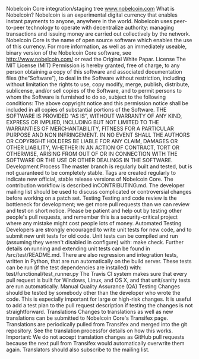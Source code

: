 Nobelcoin Core integration/staging tree
www.nobelcoin.com
What is Nobelcoin?
Nobelcoin is an experimental digital currency that enables instant payments to anyone, anywhere in the world. Nobelcoin uses peer-to-peer technology to operate with decentralize authority: managing transactions and issuing money are carried out collectively by the network. Nobelcoin Core is the name of open source software which enables the use of this currency.
For more information, as well as an immediately useable, binary version of the Nobelcoin Core software, see http://www.nobelcoin.com/ or read the Original White Papar.
License
The MIT License (MIT)
Permission is hereby granted, free of charge, to any person obtaining a copy of this software and associated documentation files (the”Software”), to deal in the Software without restriction, including without limitation the rights to use, copy modify, merge, publish, distribute, sublicense, and/or sell copies of the Software, and to permit persons to whom the Software is furnished to do so, subject to the following conditions:
The above copyright notice and this permission notice shall be included in all copies of substantial portions of the Software.
THE SOFTWARE IS PROVIDED “AS IS”, WITHOUT WARRANTY OF ANY KIND, EXPRESS OR IMPLIED, INCLUDING BUT NOT LIMITED TO THE WARRANTIES OF MERCHANTABILITY, FITNESS FOR A PARTICULAR PURPOSE AND NON INFRINGEMENT. IN NO EVENT SHALL THE AUTHORS OR COPYRIGHT HOLDERS BE LIABLE FOR ANY CLAIM, DAMAGES OR OTHER LIABILITY, WHETHER IN AN ACTION OF CONTRACT, TORT OR OTHERWISE, ARISING FROM OUT OF OR IN CONNECTION WITH THE SOFTWARE OR THE USE OR OTHER DEALINGS IN THE SOFTWARE.
Development Process
The master branch is regularly built and tested, but is not guaranteed to be completely stable. Tags are created regularly to indicate new official, stable release versions of Nobelcoin Core.
The contribution workflow is described inCONTRIBUTING.md.
The developer mailing list should be used to discuss complicated or controversial changes before working on a patch set.
Testing
Testing and code review is the bottleneck for development; we get more pull requests than we can review and test on short notice. Please be patient and help out by testing other people's pull requests, and remember this is a security-critical project where any mistake might cost people lots of money.
Automated Testing
Developers are strongly encouraged to write unit tests for new code, and to submit new unit tests for old code. Unit tests can be compiled and run (assuming they weren't disabled in configure) with: make check. Further details on running and extending unit tests can be found in /src/test/README.md.
There are also regression and integration tests, written in Python, that are run automatically on the build server. These tests can be run (if the test dependencies are installed) with: test/functional/test_runner.py
The Travis CI system makes sure that every pull request is built for Windows, Linux, and OS X, and that unit/sanity tests are run automatically.
Manual Quality Assurance (QA) Testing
Changes should be tested by somebody other than the developer who wrote the code. This is especially important for large or high-risk changes. It is useful to add a test plan to the pull request description if testing the changes is not straightforward.
Translations
Changes to translations as well as new translations can be submitted to Nobelcoin Core's Transifex page.
Translations are periodically pulled from Transifex and merged into the git repository. See the translation processfor details on how this works.
Important: We do not accept translation changes as GitHub pull requests because the next pull from Transifex would automatically overwrite them again.
Translators should also subscribe to the mailing list.

